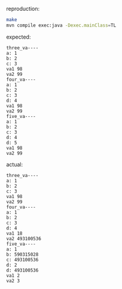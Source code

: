 reproduction:

```sh
make
mvn compile exec:java -Dexec.mainClass=TL
```

expected:

```
three_va----
a: 1
b: 2
c: 3
va1 98
va2 99
four_va----
a: 1
b: 2
c: 3
d: 4
va1 98
va2 99
five_va----
a: 1
b: 2
c: 3
d: 4
d: 5
va1 98
va2 99
```

actual:

```
three_va----
a: 1
b: 2
c: 3
va1 98
va2 99
four_va----
a: 1
b: 2
c: 3
d: 4
va1 18
va2 493100536
five_va----
a: 1
b: 590315028
c: 493100536
d: 2
d: 493100536
va1 2
va2 3
```
